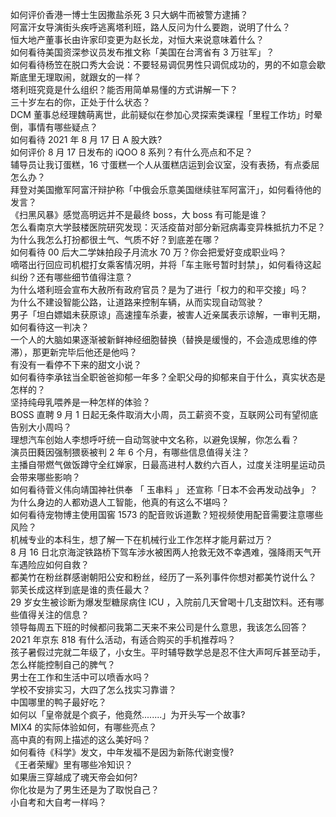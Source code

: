 如何评价香港一博士生因撒盐杀死 3 只大蜗牛而被警方逮捕？  
阿富汗女导演街头疾呼逃离塔利班，路人反问为什么要跑，说明了什么？  
恒大地产董事长由许家印变更为赵长龙，对恒大来说意味着什么？  
如何看待美国资深参议员发布推文称「美国在台湾省有 3 万驻军」？  
如何看待杨笠在脱口秀大会说：不要轻易调侃男性只调侃成功的，男的不如意会歇斯底里无理取闹，就跟女的一样？  
塔利班究竟是什么组织？能否用简单易懂的方式讲解一下？  
三十岁左右的你，正处于什么状态？  
DCM 董事总经理魏萌离世，此前疑似在参加心灵探索类课程「里程工作坊」时晕倒，事情有哪些疑点？  
如何看待 2021 年 8 月 17 日 A 股大跌?  
如何评价 8 月 17 日发布的 iQOO 8 系列？有什么亮点和不足？  
辅导员让我订蛋糕，16 寸蛋糕一个人从蛋糕店运到会议室，没有表扬，有点委屈怎么办？  
拜登对美国撤军阿富汗辩护称「中俄会乐意美国继续驻军阿富汗」，如何看待他的发言？  
《扫黑风暴》感觉高明远并不是最终 boss，大 boss 有可能是谁？  
怎么看南京大学鼓楼医院研究发现：灭活疫苗对部分新冠病毒变异株抵抗力不足？  
为什么我怎么打扮都很土气、气质不好？到底差在哪？  
如何看待 00 后大二学妹拍段子月流水 70 万？你会把爱好变成职业吗？  
嘀嗒出行回应司机棍打女乘客情况明，并将「车主账号暂时封禁」，如何看待这起纠纷？还有哪些细节值得注意？  
为什么塔利班会宣布大赦所有政府官员？是为了进行「权力的和平交接」吗？  
为什么不建设智能公路，让道路来控制车辆，从而实现自动驾驶？  
男子「坦白嫖娼未获原谅」高速撞车杀妻，被害人近亲属表示谅解，一审判无期，如何看待这一判决？  
一个人的大脑如果逐渐被新鲜神经细胞替换（替换是缓慢的，不会造成思维的停滞），那更新完毕后他还是他吗？  
有没有一看停不下来的甜文小说？  
如何看待李承铉当全职爸爸抑郁一年多？全职父母的抑郁来自于什么，真实状态是怎样的？  
坚持纯母乳喂养是一种怎样的体验？  
BOSS 直聘 9 月 1 日起无条件取消大小周，员工薪资不变，互联网公司有望彻底告别大小周吗？  
理想汽车创始人李想呼吁统一自动驾驶中文名称，以避免误解，你怎么看？  
演员田蕤因强制猥亵被判 2 年 6 个月，有哪些信息值得关注？  
主播自带燃气做饭蹲守全红婵家，日最高进村人数约六百人，过度关注明星运动员会带来哪些影响？  
如何看待菅义伟向靖国神社供奉 「 玉串料 」 还宣称「日本不会再发动战争」？  
为什么身边的人都劝退人工智能，他真的有这么不堪吗？  
如何看待宠物博主使用国窖 1573 的配音败诉道歉？短视频使用配音需要注意哪些风险？  
机械专业的本科生，想了解一下在机械行业工作怎样才能月薪过万？  
8 月 16 日北京海淀铁路桥下驾车涉水被困两人抢救无效不幸遇难，强降雨天气开车遇险应如何自救？  
都美竹在粉丝群感谢朝阳公安和粉丝，经历了一系列事件你想对都美竹说什么？  
郭芙长成这样到底是谁的责任最大？  
29 岁女生被诊断为爆发型糖尿病住 ICU ，入院前几天曾喝十几支甜饮料。还有哪些值得关注的信息？  
领导每周五下班的时候都问我第二天来不来公司是什么意思，我该怎么回答？  
2021 年京东 818 有什么活动，有适合购买的手机推荐吗？  
孩子暑假过完就二年级了，小女生。平时辅导数学总是忍不住大声呵斥甚至动手，怎么样能控制自己的脾气？  
男士在工作和生活中可以喷香水吗？  
学校不安排实习，大四了怎么找实习靠谱？  
中国哪里的鸭子最好吃？  
如何以「皇帝就是个疯子，他竟然........」为开头写一个故事?  
MIX4 的实际体验如何，有哪些亮点？  
高中真的有网上描述的这么美好吗？  
如何看待《科学》发文，中年发福不是因为新陈代谢变慢?  
《王者荣耀》里有哪些冷知识？  
如果唐三穿越成了魂天帝会如何?  
你化妆是为了男生还是为了取悦自己？  
小自考和大自考一样吗？  
